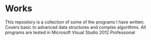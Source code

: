Works
=====
This repository is a collection of some of the programs I have written. Covers basic to advanced data structures and complex algorithms. 
All programs are tested in Microsoft Visual Studio 2012 Professional
